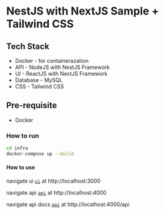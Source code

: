# NestJS with NextJS Sample + Tailwind CSS

## Tech Stack

- Docker - for containerazation
- API - NodeJS with NestJS Framework
- UI - ReactJS with NextJS Framework
- Database - MySQL
- CSS - Tailwind CSS

## Pre-requisite

- Docker

### How to run

```bash
cd infra
docker-compose up --build
```

#### How to use

navigate ui [`ui`](http://localhost:3000) at http://localhost:3000

navigate api [`api`](http://localhost:4000) at http://localhost:4000

navigate api docs [`api`](http://localhost:4000/api) at http://localhost:4000/api

